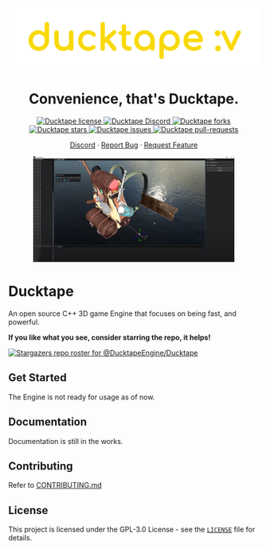 
<br><br><br>
<p align="center">
    <a href="https://ducktapeengine.github.io/" target="_blank">
        <img src="./Branding/banner-transparent.png" alt="logo" width="600px"/>
    </a>
<p/>
<h1 align="center">Convenience, that's Ducktape.</h1>

<p align="center">
    <a href="https://github.com/ducktapeEngine/ducktape/blob/master/LICENSE" target="blank">
    <img src="https://img.shields.io/github/license/ducktapeEngine/ducktape?style=for-the-badge" alt="Ducktape license" />
    </a>
    <a href="https://dsc.gg/ducktape" target="blank">
    <img src="https://img.shields.io/discord/831047342215659521?style=for-the-badge" alt="Ducktape Discord" />
    </a>
    <a href="https://github.com/ducktapeEngine/ducktape/fork" target="blank">
    <img src="https://img.shields.io/github/forks/ducktapeEngine/ducktape?style=for-the-badge" alt="Ducktape forks"/>
    </a>
    <a href="https://github.com/ducktapeEngine/ducktape/stargazers" target="blank">
    <img src="https://img.shields.io/github/stars/ducktapeEngine/ducktape?style=for-the-badge" alt="Ducktape stars"/>
    </a>
    <a href="https://github.com/ducktapeEngine/ducktape/issues" target="blank">
    <img src="https://img.shields.io/github/issues/ducktapeEngine/ducktape?style=for-the-badge" alt="Ducktape issues"/>
    </a>
    <a href="https://github.com/ducktapeEngine/ducktape/pulls" target="blank">
    <img src="https://img.shields.io/github/issues-pr/ducktapeEngine/ducktape?style=for-the-badge" alt="Ducktape pull-requests"/>
    </a>
</p>

<p align="center">
    <a href="https://dsc.gg/ducktape" target="blank">Discord</a>
    ·
    <a href="https://github.com/DucktapeEngine/Ducktape/issues/new?assignees=&labels=&template=bug_report.md&title=">Report Bug</a>
    ·
    <a href="https://github.com/DucktapeEngine/Ducktape/issues/new?assignees=&labels=&template=feature_request.md&title=">Request Feature</a>
</p>

<p align="center">
    <a href="http://www.youtube.com/watch?feature=player_embedded&v=mG02Xjd5GGA" target="_blank">
        <img src="./Screenshot.png" alt="Demo Engine Footage" width="80%"/>
    </a>
</p>

# Ducktape
An open source C++ 3D game Engine that focuses on being fast, and powerful.

**If you like what you see, consider starring the repo, it helps!**

[![Stargazers repo roster for @DucktapeEngine/Ducktape](https://reporoster.com/stars/DucktapeEngine/Ducktape)](https://github.com/DucktapeEngine/ducktape/stargazers)

## Get Started
The Engine is not ready for usage as of now.

## Documentation
Documentation is still in the works.
    
## Contributing
Refer to [CONTRIBUTING.md](CONTRIBUTING.md)
    
## License
This project is licensed under the GPL-3.0 License - see the [`LICENSE`](LICENSE) file for details.